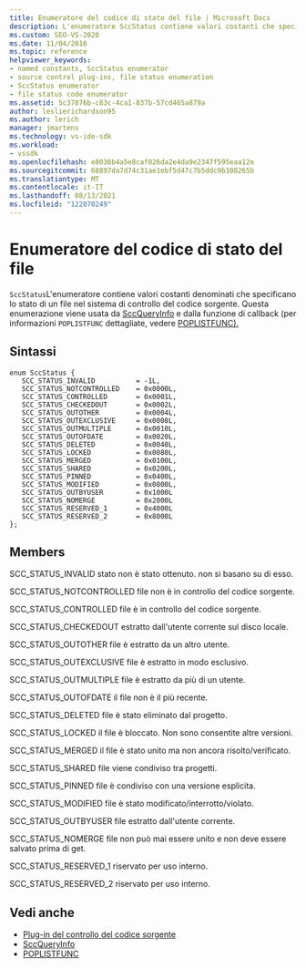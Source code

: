 ```yaml
---
title: Enumeratore del codice di stato del file | Microsoft Docs
description: L'enumeratore SccStatus contiene valori costanti che specificano lo stato di un file nel sistema di controllo del codice sorgente e viene usato da SccQueryInfo e POPLISTFUNC.
ms.custom: SEO-VS-2020
ms.date: 11/04/2016
ms.topic: reference
helpviewer_keywords:
- named constants, SccStatus enumerator
- source control plug-ins, file status enumeration
- SccStatus enumerator
- file status code enumerator
ms.assetid: 5c37876b-c83c-4ca1-837b-57cd465a879a
author: leslierichardson95
ms.author: lerich
manager: jmartens
ms.technology: vs-ide-sdk
ms.workload:
- vssdk
ms.openlocfilehash: e8036b4a5e8caf026da2e4da9e2347f595eaa12e
ms.sourcegitcommit: 68897da7d74c31ae1ebf5d47c7b5ddc9b108265b
ms.translationtype: MT
ms.contentlocale: it-IT
ms.lasthandoff: 08/13/2021
ms.locfileid: "122070249"
---
```

# <a name="file-status-code-enumerator"></a>Enumeratore del codice di stato del file
`SccStatus`L'enumeratore contiene valori costanti denominati che specificano lo stato di un file nel sistema di controllo del codice sorgente. Questa enumerazione viene usata da [SccQueryInfo](../extensibility/sccqueryinfo-function.md) e dalla funzione di callback (per informazioni `POPLISTFUNC` dettagliate, vedere [POPLISTFUNC).](../extensibility/poplistfunc.md)

## <a name="syntax"></a>Sintassi

```
enum SccStatus {
   SCC_STATUS_INVALID          = -1L,
   SCC_STATUS_NOTCONTROLLED    = 0x0000L,
   SCC_STATUS_CONTROLLED       = 0x0001L,
   SCC_STATUS_CHECKEDOUT       = 0x0002L,
   SCC_STATUS_OUTOTHER         = 0x0004L,
   SCC_STATUS_OUTEXCLUSIVE     = 0x0008L,
   SCC_STATUS_OUTMULTIPLE      = 0x0010L,
   SCC_STATUS_OUTOFDATE        = 0x0020L,
   SCC_STATUS_DELETED          = 0x0040L,
   SCC_STATUS_LOCKED           = 0x0080L,
   SCC_STATUS_MERGED           = 0x0100L,
   SCC_STATUS_SHARED           = 0x0200L,
   SCC_STATUS_PINNED           = 0x0400L,
   SCC_STATUS_MODIFIED         = 0x0800L,
   SCC_STATUS_OUTBYUSER        = 0x1000L
   SCC_STATUS_NOMERGE          = 0x2000L
   SCC_STATUS_RESERVED_1       = 0x4000L
   SCC_STATUS_RESERVED_2       = 0x8000L
};
```

## <a name="members"></a>Members
 SCC_STATUS_INVALID stato non è stato ottenuto. non si basano su di esso.

 SCC_STATUS_NOTCONTROLLED file non è in controllo del codice sorgente.

 SCC_STATUS_CONTROLLED file è in controllo del codice sorgente.

 SCC_STATUS_CHECKEDOUT estratto dall'utente corrente sul disco locale.

 SCC_STATUS_OUTOTHER file è estratto da un altro utente.

 SCC_STATUS_OUTEXCLUSIVE file è estratto in modo esclusivo.

 SCC_STATUS_OUTMULTIPLE file è estratto da più di un utente.

 SCC_STATUS_OUTOFDATE il file non è il più recente.

 SCC_STATUS_DELETED file è stato eliminato dal progetto.

 SCC_STATUS_LOCKED il file è bloccato. Non sono consentite altre versioni.

 SCC_STATUS_MERGED il file è stato unito ma non ancora risolto/verificato.

 SCC_STATUS_SHARED file viene condiviso tra progetti.

 SCC_STATUS_PINNED file è condiviso con una versione esplicita.

 SCC_STATUS_MODIFIED file è stato modificato/interrotto/violato.

 SCC_STATUS_OUTBYUSER file estratto dall'utente corrente.

 SCC_STATUS_NOMERGE file non può mai essere unito e non deve essere salvato prima di get.

 SCC_STATUS_RESERVED_1 riservato per uso interno.

 SCC_STATUS_RESERVED_2 riservato per uso interno.

## <a name="see-also"></a>Vedi anche
- [Plug-in del controllo del codice sorgente](../extensibility/source-control-plug-ins.md)
- [SccQueryInfo](../extensibility/sccqueryinfo-function.md)
- [POPLISTFUNC](../extensibility/poplistfunc.md)
